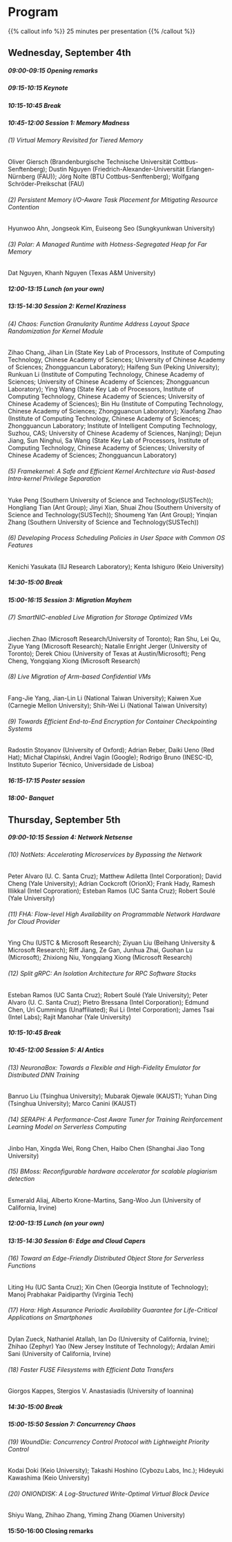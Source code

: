 ---
---
# Program

{{% callout info %}}
25 minutes per presentation
{{% /callout %}}

## Wednesday, September 4th

##### 09:00-09:15 Opening remarks

##### 09:15-10:15 Keynote

##### 10:15-10:45 Break

##### 10:45-12:00 Session 1: Memory Madness

###### (1) Virtual Memory Revisited for Tiered Memory
<p>Oliver Giersch (Brandenburgische Technische Universität Cottbus-Senftenberg); Dustin Nguyen (Friedrich-Alexander-Universität Erlangen-Nürnberg (FAU)); Jörg Nolte (BTU Cottbus-Senftenberg); Wolfgang Schröder-Preikschat (FAU)</p>

###### (2) Persistent Memory I/O-Aware Task Placement for Mitigating Resource Contention
<p>Hyunwoo Ahn, Jongseok Kim, Euiseong Seo (Sungkyunkwan University)</p>

###### (3) Polar: A Managed Runtime with Hotness-Segregated Heap for Far Memory
<p>Dat Nguyen, Khanh Nguyen (Texas A&M University)</p>

##### 12:00-13:15 Lunch (on your own)

##### 13:15-14:30 Session 2: Kernel Kraziness

###### (4) Chaos: Function Granularity Runtime Address Layout Space Randomization for Kernel Module
<p>Zihao Chang, Jihan Lin (State Key Lab of Processors, Institute of Computing Technology, Chinese Academy of Sciences; University of Chinese Academy of Sciences; Zhongguancun Laboratory); Haifeng Sun (Peking University); Runkuan Li (Institute of Computing Technology, Chinese Academy of Sciences; University of Chinese Academy of Sciences; Zhongguancun Laboratory); Ying Wang (State Key Lab of Processors, Institute of Computing Technology, Chinese Academy of Sciences; University of Chinese Academy of Sciences); Bin Hu (Institute of Computing Technology, Chinese Academy of Sciences; Zhongguancun Laboratory); Xiaofang Zhao (Institute of Computing Technology, Chinese Academy of Sciences; Zhongguancun Laboratory; Institute of Intelligent Computing Technology, Suzhou, CAS; University of Chinese Academy of Sciences, Nanjing); Dejun Jiang, Sun Ninghui, Sa Wang (State Key Lab of Processors, Institute of Computing Technology, Chinese Academy of Sciences; University of Chinese Academy of Sciences; Zhongguancun Laboratory)</p>

###### (5) Framekernel: A Safe and Efficient Kernel Architecture via Rust-based Intra-kernel Privilege Separation
<p>Yuke Peng (Southern University of Science and Technology(SUSTech)); Hongliang Tian (Ant Group); Jinyi Xian, Shuai Zhou (Southern University of Science and Technology(SUSTech)); Shoumeng Yan (Ant Group); Yinqian Zhang (Southern University of Science and Technology(SUSTech))</p>

###### (6) Developing Process Scheduling Policies in User Space with Common OS Features
<p>Kenichi Yasukata (IIJ Research Laboratory); Kenta Ishiguro (Keio University)</p>

##### 14:30-15:00 Break

##### 15:00-16:15 Session 3: Migration Mayhem

###### (7) SmartNIC-enabled Live Migration for Storage Optimized VMs
<p>Jiechen Zhao (Microsoft Research/University of Toronto); Ran Shu, Lei Qu, Ziyue Yang (Microsoft Research); Natalie Enright Jerger (University of Toronto); Derek Chiou (University of Texas at Austin/Microsoft); Peng Cheng, Yongqiang Xiong (Microsoft Research)</p>

###### (8) Live Migration of Arm-based Confidential VMs
<p>Fang-Jie Yang, Jian-Lin Li (National Taiwan University); Kaiwen Xue (Carnegie Mellon University); Shih-Wei Li (National Taiwan University)</p>

###### (9) Towards Efficient End-to-End Encryption for Container Checkpointing Systems
<p>Radostin Stoyanov (University of Oxford); Adrian Reber, Daiki Ueno (Red Hat); Michał Cłapiński, Andrei Vagin (Google); Rodrigo Bruno (INESC-ID, Instituto Superior Técnico, Universidade de Lisboa)</p>

##### 16:15-17:15 Poster session

##### 18:00- Banquet

## Thursday, September 5th

##### 09:00-10:15 Session 4: Network Netsense

###### (10) NotNets: Accelerating Microservices by Bypassing the Network
<p>Peter Alvaro (U. C. Santa Cruz); Matthew Adiletta (Intel Corporation); David Cheng (Yale University); Adrian Cockcroft (OrionX); Frank Hady, Ramesh Illikkal (Intel Coproration); Esteban Ramos (UC Santa Cruz); Robert Soulé (Yale University)</p>

###### (11) FHA: Flow-level High Availability on Programmable Network Hardware for Cloud Provider
<p>Ying Chu (USTC & Microsoft Research); Ziyuan Liu (Beihang University & Microsoft Research); Riff Jiang, Ze Gan, Junhua Zhai, Guohan Lu (Microsoft); Zhixiong Niu, Yongqiang Xiong (Microsoft Research)</p>

###### (12) Split gRPC: An Isolation Architecture for RPC Software Stacks
<p>Esteban Ramos (UC Santa Cruz); Robert Soulé (Yale University); Peter Alvaro (U. C. Santa Cruz); Pietro Bressana (Intel Corporation); Edmund Chen, Uri Cummings (Unaffiliated); Rui Li (Intel Corporation); James Tsai (Intel Labs); Rajit Manohar (Yale University)</p>

##### 10:15-10:45 Break

##### 10:45-12:00 Session 5: AI Antics

###### (13) NeuronaBox: Towards a Flexible and High-Fidelity Emulator for Distributed DNN Training
<p>Banruo Liu (Tsinghua University); Mubarak Ojewale (KAUST); Yuhan Ding (Tsinghua University); Marco Canini (KAUST)</p>

###### (14) SERAPH: A Performance-Cost Aware Tuner for Training Reinforcement Learning Model on Serverless Computing
<p>Jinbo Han, Xingda Wei, Rong Chen, Haibo Chen (Shanghai Jiao Tong University)</p>

###### (15) BMoss: Reconfigurable hardware accelerator for scalable plagiarism detection
<p>Esmerald Aliaj, Alberto Krone-Martins, Sang-Woo Jun (University of California, Irvine)</p>

##### 12:00-13:15 Lunch (on your own)

##### 13:15-14:30 Session 6: Edge and Cloud Capers

###### (16) Toward an Edge-Friendly Distributed Object Store for Serverless Functions
<p>Liting Hu (UC Santa Cruz); Xin Chen (Georgia Institute of Technology); Manoj Prabhakar Paidiparthy (Virginia Tech)</p>

###### (17) Hora: High Assurance Periodic Availability Guarantee for Life-Critical Applications on Smartphones
<p>Dylan Zueck, Nathaniel Atallah, Ian Do (University of California, Irvine); Zhihao (Zephyr) Yao (New Jersey Institute of Technology); Ardalan Amiri Sani (University of California, Irvine)</p>

###### (18) Faster FUSE Filesystems with Efficient Data Transfers
<p>Giorgos Kappes, Stergios V. Anastasiadis (University of Ioannina)</p>

##### 14:30-15:00 Break

##### 15:00-15:50 Session 7: Concurrency Chaos

###### (19) WoundDie: Concurrency Control Protocol with Lightweight Priority Control
<p>Kodai Doki (Keio University); Takashi Hoshino (Cybozu Labs, Inc.); Hideyuki Kawashima (Keio University)</p>

###### (20) ONIONDISK: A Log-Structured Write-Optimal Virtual Block Device
<p>Shiyu Wang, Zhihao Zhang, Yiming Zhang (Xiamen University)</p>

#### 15:50-16:00 Closing remarks
